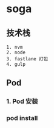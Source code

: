 # soga

## 技术栈
```
1. nvm
2. node
3. fastlane 打包
4. gulp 
```


## Pod
### 1. Pod 安装
### pod install 
